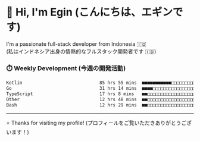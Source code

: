 # 👋 Hi, I'm Egin (こんにちは、エギンです)

I'm a passionate full-stack developer from Indonesia 🇮🇩  
(私はインドネシア出身の情熱的なフルスタック開発者です 🇮🇩)

### ⏱️ Weekly Development (今週の開発活動)

<!--START_SECTION:waka-->

```txt
Kotlin                             85 hrs 55 mins  ■■■■■■■■■■■□□□□□□□□□□□□□□   44.27 %
Go                                 31 hrs 14 mins  ■■■■□□□□□□□□□□□□□□□□□□□□□   16.09 %
TypeScript                         17 hrs 8 mins   ■■□□□□□□□□□□□□□□□□□□□□□□□   08.83 %
Other                              12 hrs 48 mins  ■■□□□□□□□□□□□□□□□□□□□□□□□   06.59 %
Bash                               12 hrs 29 mins  ■■□□□□□□□□□□□□□□□□□□□□□□□   06.43 %
```

<!--END_SECTION:waka-->

---

⭐️ Thanks for visiting my profile! (プロフィールをご覧いただきありがとうございます！)


<!-- Security scan triggered at 2025-09-02 02:45:51 -->